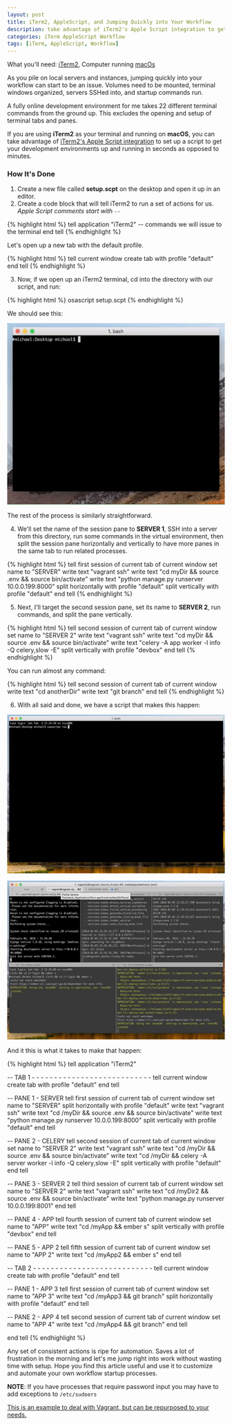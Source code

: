 ```yaml
---
layout: post
title: iTerm2, AppleScript, and Jumping Quickly into Your Workflow
description: take advantage of iTerm2's Apple Script integration to get your development environments up and running in seconds
categories: iTerm AppleScript Workflow
tags: [iTerm, AppleScript, Workflow]
---
```

<section>
<p>
  What you'll need: <a href="https://www.iterm2.com/" target="_blank">iTerm2</a>, Computer running <a href="https://en.wikipedia.org/wiki/MacOS" target="_blank">macOs</a>
</p>

<p>
  As you pile on local servers and instances, jumping quickly into your workflow can start to be an issue. Volumes need to be mounted, terminal windows organized, servers SSHed into, and startup commands run.
</p>

<p>
  A fully online development environment for me takes 22 different terminal commands from the ground up. This excludes the opening and setup of terminal tabs and panes.
</p>

<p>
  If you are using <strong>iTerm2</strong> as your terminal and running on <strong>macOS</strong>, you can take advantage of <a href="https://www.iterm2.com/documentation-scripting.html" target="_blank">iTerm2's Apple Script integration</a> to set up a script to get your development environments up and running in seconds as opposed to minutes.
</p>
</section>

<section>
<h3>How It's Done</h3>
<ol>
  <li>
    Create a new file called <strong>setup.scpt</strong> on the desktop and open it up in an editor.
  </li>
  <li>
    Create a code block that will tell iTerm2 to run a set of actions for us. <i>Apple Script comments start with <code>--</code></i>
  </li>
</ol>

{% highlight html %}
  tell application "iTerm2"
    -- commands we will issue to the terminal
  end tell
{% endhighlight %}

<p>
  Let's open up a new tab with the default profile.
</p>

{% highlight html %}
  tell current window
    create tab with profile "default"
  end tell
{% endhighlight %}

<ol start="3">
  <li>
    Now, if we open up an iTerm2 terminal, cd into the directory with our script, and run:
  </li>
</ol>

{% highlight html %}
  osascript setup.scpt
{% endhighlight %}

<p>
  We should see this:
</p>

<img src="/assets/img/posts/2018/iterm_2.gif"
     class="img-fluid align-self-center mt-3 mb-5">

<p>
  The rest of the process is similarly straightforward.
</p>

<ol start="4">
  <li>
    We'll set the name of the session pane to <strong>SERVER 1</strong>, SSH into a server from this directory, run some commands in the virtual environment, then split the session pane horizontally and vertically to have more panes in the same tab to run related processes.
  </li>
</ol>

{% highlight html %}
  tell first session of current tab of current window
    set name to "SERVER"
    write text "vagrant ssh"
    write text "cd myDir && source .env && source bin/activate"
    write text "python manage.py runserver 10.0.0.199:8000"
    split horizontally with profile "default"
    split vertically with profile "default"
  end tell
{% endhighlight %}

<ol start="5">
  <li>
    Next, I'll target the second session pane, set its name to <strong>SERVER 2</strong>, run commands, and split the pane vertically.
  </li>
</ol>

{% highlight html %}
  tell second session of current tab of current window
    set name to "SERVER 2"
    write text "vagrant ssh"
    write text "cd myDir && source .env && source bin/activate"
    write text "celery -A app worker -l info -Q celery,slow -E"
    split vertically with profile "devbox"
  end tell
{% endhighlight %}

<p>
  You can run almost any command:
</p>

{% highlight html %}
  tell second session of current tab of current window
    write text "cd anotherDir"
    write text "git branch"
  end tell
{% endhighlight %}

<ol start="6">
  <li>
    With all said and done, we have a script that makes this happen:
  </li>
</ol>

<img src="/assets/img/posts/2018/iterm_3.gif"
     class="img-fluid align-self-center mt-3 mb-5">

<img src="/assets/img/posts/2018/iterm_4.gif"
     class="img-fluid align-self-center mb-5">

<p>
  And it this is what it takes to make that happen:
</p>

{% highlight html %}
  tell application "iTerm2"

   -- TAB 1 - - - - - - - - - - - - - - - - - - - - - - - - - - -
   tell current window
     create tab with profile "default"
   end tell

   -- PANE 1 - SERVER
   tell first session of current tab of current window
     set name to "SERVER"
     split horizontally with profile "default"
     write text "vagrant ssh"
     write text "cd /myDir && source .env && source bin/activate"
     write text "python manage.py runserver 10.0.0.199:8000"
     split vertically with profile "default"
   end tell

   -- PANE 2 - CELERY
   tell second session of current tab of current window
     set name to "SERVER 2"
     write text "vagrant ssh"
     write text "cd /myDir && source .env && source bin/activate"
     write text "cd /myDir && celery -A server worker -l info -Q celery,slow -E"
     split vertically with profile "default"
   end tell

   -- PANE 3 - SERVER 2
   tell third session of current tab of current window
     set name to "SERVER 2"
     write text "vagrant ssh"
     write text "cd /myDir2 && source .env && source bin/activate"
     write text "python manage.py runserver 10.0.0.199:8001"
   end tell

   -- PANE 4 - APP
   tell fourth session of current tab of current window
     set name to "APP"
     write text "cd /myApp && ember s"
     split vertically with profile "devbox"
   end tell

  -- PANE 5 - APP 2
   tell fifth session of current tab of current window
     set name to "APP 2"
     write text "cd /myApp2 && ember s"
   end tell

   -- TAB 2 - - - - - - - - - - - - - - - - - - - - - - - - - - -
   tell current window
     create tab with profile "default"
   end tell

   -- PANE 1 - APP 3
   tell first session of current tab of current window
     set name to "APP 3"
     write text "cd /myApp3 && git branch"
     split horizontally with profile "default"
   end tell

   -- PANE 2 - APP 4
   tell second session of current tab of current window
     set name to "APP 4"
     write text "cd /myApp4 && git branch"
   end tell

  end tell
{% endhighlight %}

<p>
  Any set of consistent actions is ripe for automation. Saves a lot of frustration in the morning and let's me jump right into work without wasting time with setup. Hope you find this article useful and use it to customize and automate your own workflow startup processes.
</p>

<p>
  <strong>NOTE</strong>: If you have processes that require password input you may have to add exceptions to <code>/etc/sudoers</code>
</p>

<p>
  <a href="https://askubuntu.com/questions/412525/vagrant-up-and-annoying-nfs-password-asking" target="_blank">
    This is an example to deal with Vagrant, but can be repurposed to your needs.
  </a>
</p>
</section>
